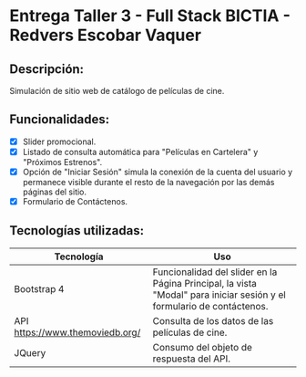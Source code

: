 # Entrega Taller 3 - Full Stack BICTIA - Redvers Escobar Vaquer

## Descripción:
Simulación de sitio web de catálogo de películas de cine.

## Funcionalidades:
- [x] Slider promocional.
- [x] Listado de consulta automática para "Películas en Cartelera" y "Próximos Estrenos".
- [x] Opción de "Iniciar Sesión" simula la conexión de la cuenta del usuario y permanece visible durante el resto de la navegación por las demás páginas del sitio.
- [x] Formulario de Contáctenos.

## Tecnologías utilizadas:
Tecnología | Uso
------------ | -------------
Bootstrap 4 | Funcionalidad del slider en la Página Principal, la vista "Modal" para iniciar sesión y el formulario de contáctenos.
API https://www.themoviedb.org/ | Consulta de los datos de las películas de cine.
JQuery | Consumo del objeto de respuesta del API.
